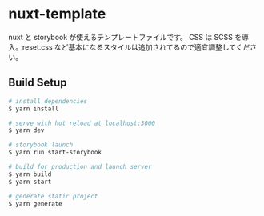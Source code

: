 # nuxt-template

nuxt と storybook が使えるテンプレートファイルです。
CSS は SCSS を導入。reset.css など基本になるスタイルは追加されてるので適宜調整してください。

## Build Setup

```bash
# install dependencies
$ yarn install

# serve with hot reload at localhost:3000
$ yarn dev

# storybook launch
$ yarn run start-storybook

# build for production and launch server
$ yarn build
$ yarn start

# generate static project
$ yarn generate
```
